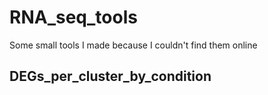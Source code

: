 # RNA_seq_tools
Some small tools I made because I couldn't find them online

## DEGs_per_cluster_by_condition

